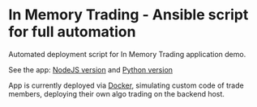 # In Memory Trading - Ansible script for full automation

Automated deployment script for In Memory Trading application demo.

See the app: [NodeJS version](https://github.com/do-team/inmemtrad) and [Python version](https://github.com/do-team/python-inmemtrad)

App is currently deployed via [Docker](https://hub.docker.com/r/davesade/algo/), simulating custom code of trade members,
deploying their own algo trading on the backend host.